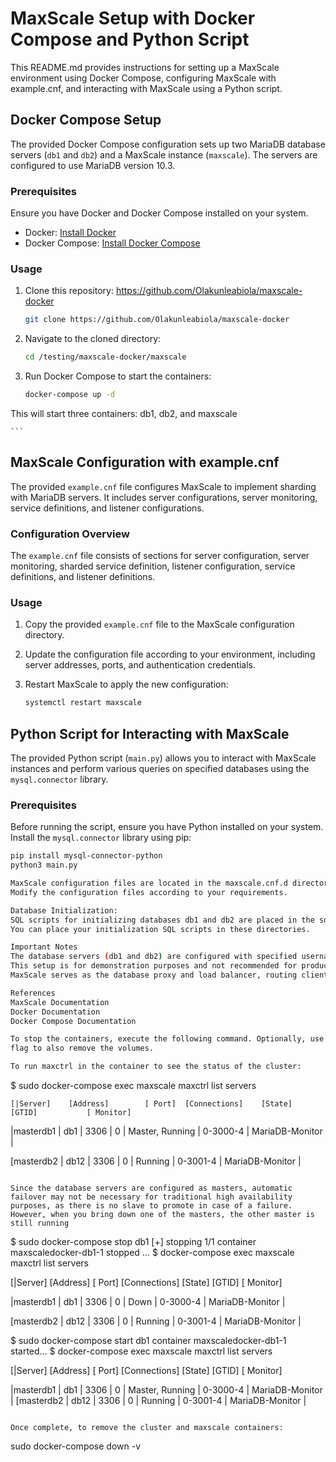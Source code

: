 # MaxScale Setup with Docker Compose and Python Script

This README.md provides instructions for setting up a MaxScale environment using Docker Compose, configuring MaxScale with example.cnf, and interacting with MaxScale using a Python script.

## Docker Compose Setup

The provided Docker Compose configuration sets up two MariaDB database servers (`db1` and `db2`) and a MaxScale instance (`maxscale`). The servers are configured to use MariaDB version 10.3.

### Prerequisites

Ensure you have Docker and Docker Compose installed on your system.

- Docker: [Install Docker](https://docs.docker.com/get-docker/)
- Docker Compose: [Install Docker Compose](https://docs.docker.com/compose/install/)


### Usage

1. Clone this repository: https://github.com/Olakunleabiola/maxscale-docker

    ```bash
    git clone https://github.com/Olakunleabiola/maxscale-docker
    ```

2. Navigate to the cloned directory:

    ```bash
    cd /testing/maxscale-docker/maxscale
    ```

3. Run Docker Compose to start the containers:

    ```bash
    docker-compose up -d
This will start three containers: db1, db2, and maxscale

    ```

## MaxScale Configuration with example.cnf

The provided `example.cnf` file configures MaxScale to implement sharding with MariaDB servers. It includes server configurations, server monitoring, service definitions, and listener configurations.


### Configuration Overview

The `example.cnf` file consists of sections for server configuration, server monitoring, sharded service definition, listener configuration, service definitions, and listener definitions.


### Usage

1. Copy the provided `example.cnf` file to the MaxScale configuration directory.

2. Update the configuration file according to your environment, including server addresses, ports, and authentication credentials.

3. Restart MaxScale to apply the new configuration:

    ```bash
    systemctl restart maxscale

    ```

## Python Script for Interacting with MaxScale

The provided Python script (`main.py`) allows you to interact with MaxScale instances and perform various queries on specified databases using the `mysql.connector` library.


### Prerequisites

Before running the script, ensure you have Python installed on your system. Install the `mysql.connector` library using pip:

```bash
pip install mysql-connector-python
python3 main.py

MaxScale configuration files are located in the maxscale.cnf.d directory.
Modify the configuration files according to your requirements.

Database Initialization:
SQL scripts for initializing databases db1 and db2 are placed in the sql/db1 and sql/db2 directories respectively.
You can place your initialization SQL scripts in these directories.

Important Notes
The database servers (db1 and db2) are configured with specified username and password.
This setup is for demonstration purposes and not recommended for production use without proper security configurations.
MaxScale serves as the database proxy and load balancer, routing client queries to the appropriate database server based on the sharding key or routing rules.

References
MaxScale Documentation
Docker Documentation
Docker Compose Documentation

To stop the containers, execute the following command. Optionally, use the -v
flag to also remove the volumes.

To run maxctrl in the container to see the status of the cluster:
```
$ sudo docker-compose exec maxscale maxctrl list servers

         
    [|Server]  	 [Address]        [ Port]  [Connections]    [State]   	          [GTID]           [ Monitor]


|masterdb1   |	 db1       | 	  3306     |	0    |	 Master, Running   |       0-3000-4     |    MariaDB-Monitor |


[masterdb2   |	 db12	   |      3306     |    0    |     Running         |       0-3001-4	|   MariaDB-Monitor  |


```

Since the database servers are configured as masters, automatic failover may not be necessary for traditional high availability purposes, as there is no slave to promote in case of a failure. However, when you bring down one of the masters, the other master is still running
```
$ sudo docker-compose stop db1
[+] stopping 1/1
container maxscaledocker-db1-1 stopped ... 
$ docker-compose exec maxscale maxctrl list servers


 [|Server]  	 [Address]        [ Port]  [Connections]    [State]   	          [GTID]           [ Monitor]


|masterdb1   |	 db1       | 	  3306     |	0    |	     Down          |       0-3000-4     |    MariaDB-Monitor |


[masterdb2   |	 db12	   |      3306     |    0    |     Running         |       0-3001-4	|   MariaDB-Monitor  |



$ sudo docker-compose start db1
container maxscaledocker-db1-1 started...
$ docker-compose exec maxscale maxctrl list servers

 [|Server]  	 [Address]        [ Port]  [Connections]    [State]   	          [GTID]           [ Monitor]

|masterdb1   |	 db1       | 	  3306     |	0    |	 Master, Running   |       0-3000-4     |    MariaDB-Monitor |
[masterdb2   |	 db12	   |      3306     |    0    |     Running         |       0-3001-4	|   MariaDB-Monitor  |


```

Once complete, to remove the cluster and maxscale containers:

```
sudo docker-compose down -v
```
